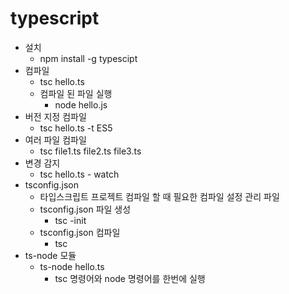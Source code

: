 # typescript

* 설치
  * npm install -g typescipt
* 컴파일
  * tsc hello.ts
  * 컴파일 된 파일 실행
    * node hello.js
* 버전 지정 컴파일
  * tsc hello.ts -t ES5
* 여러 파일 컴파일
  * tsc file1.ts file2.ts file3.ts
* 변경 감지
  * tsc hello.ts - watch
* tsconfig.json
  * 타입스크립트 프로젝트 컴파일 할 때 필요한 컴파일 설정 관리 파일
  * tsconfig.json 파일 생성
    * tsc -init
  * tsconfig.json 컴파일
    * tsc
* ts-node 모듈
  * ts-node hello.ts
    * tsc 명령어와 node 명령어를 한번에 실행
